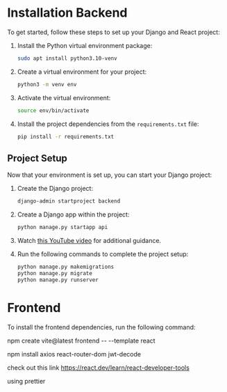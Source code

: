 # Installation Backend

To get started, follow these steps to set up your Django and React project:

1. Install the Python virtual environment package:

    ```bash
    sudo apt install python3.10-venv
    ```

2. Create a virtual environment for your project:

    ```bash
    python3 -m venv env
    ```

3. Activate the virtual environment:

    ```bash
    source env/bin/activate
    ```

4. Install the project dependencies from the `requirements.txt` file:

    ```bash
    pip install -r requirements.txt
    ```

## Project Setup 

Now that your environment is set up, you can start your Django project:

1. Create the Django project:

    ```bash
    django-admin startproject backend
    ```

2. Create a Django app within the project:

    ```bash
    python manage.py startapp api
    ```

3. Watch [this YouTube video](https://www.youtube.com/watch?v=c-QsfbznSXI&t=505s) for additional guidance.

4. Run the following commands to complete the project setup:

    ```bash
    python manage.py makemigrations
    python manage.py migrate
    python manage.py runserver
    ```

# Frontend

To install the frontend dependencies, run the following command:


npm create vite@latest frontend -- --template react

npm install axios react-router-dom jwt-decode



check out this link https://react.dev/learn/react-developer-tools


using prettier